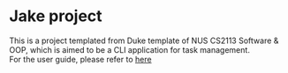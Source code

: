 # Jake project 
This is a project templated from Duke template of NUS CS2113 Software & OOP, which is aimed to be a CLI application for task management.  
For the user guide, please refer to [here](https://lyam-t.github.io/ip/#jake-user-guide)

